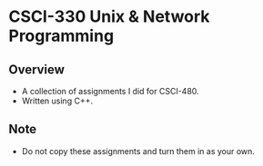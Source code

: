 # CSCI-330 Unix & Network Programming
## Overview
- A collection of assignments I did for CSCI-480.
- Written using C++.
## Note
- Do not copy these assignments and turn them in as your own.
